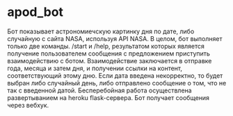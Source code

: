 # apod_bot
Бот показывает астрономиечскую картинку дня по дате, либо случайную с сайта NASA, используя API NASA.
В целом, бот выполняет только две команды. /start и /help, результатом которых является получение пользователем сообщения с предложением приступить взаимодействию 
с ботом. Взаимодействие заключается в отправке года, месяца и затем дня, и получении ссылки на контент, соответствующий этому дню. Если дата введена некорректно, 
то будет выбран либо случайный день, либо отправлено сообщение о том, что не так с введенной датой.
Бесперебойная работа осуществлена развертыванием на heroku flask-сервера. Бот получает сообщения через вебхук.
